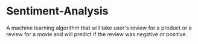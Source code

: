 # Sentiment-Analysis
A machine learning algorithm that will take user's review for a product  or a review for a movie and will predict if the review was negative or positive. 
